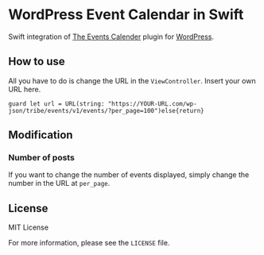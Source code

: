 # WordPress Event Calendar in Swift
Swift integration of [The Events Calender](https://theeventscalendar.com) plugin for [WordPress](https://wordpress.org).

## How to use

All you have to do is change the URL in the `ViewController`. Insert your own URL here.

```
guard let url = URL(string: "https://YOUR-URL.com/wp-json/tribe/events/v1/events/?per_page=100")else{return}
```

## Modification
### Number of posts

If you want to change the number of events displayed, simply change the number in the URL at `per_page`.

## License

MIT License

For more information, please see the `LICENSE` file.

